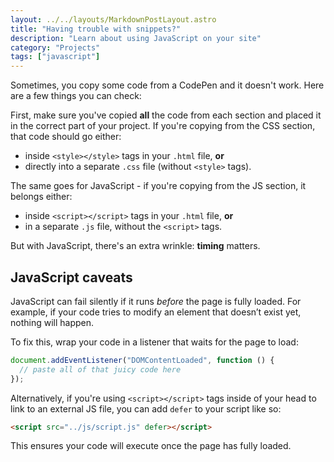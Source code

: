 ```yaml
---
layout: ../../layouts/MarkdownPostLayout.astro
title: "Having trouble with snippets?"
description: "Learn about using JavaScript on your site"
category: "Projects"
tags: ["javascript"]
---
```


Sometimes, you copy some code from a CodePen and it doesn't work. Here are a few things you can check:

First, make sure you've copied **all** the code from each section and placed it in the correct part of your project. If you're copying from the CSS section, that code should go either:

- inside `<style></style>` tags in your `.html` file, **or**
- directly into a separate `.css` file (without `<style>` tags).

The same goes for JavaScript - if you're copying from the JS section, it belongs either:

- inside `<script></script>` tags in your `.html` file, **or**
- in a separate `.js` file, without the `<script>` tags.

But with JavaScript, there's an extra wrinkle: **timing** matters.

## JavaScript caveats

JavaScript can fail silently if it runs _before_ the page is fully loaded. For example, if your code tries to modify an element that doesn’t exist yet, nothing will happen.

To fix this, wrap your code in a listener that waits for the page to load:

```javascript
document.addEventListener("DOMContentLoaded", function () {
  // paste all of that juicy code here
});
```

Alternatively, if you're using `<script></script>` tags inside of your head to link to an external JS file, you can add `defer` to your script like so:

```html
<script src="../js/script.js" defer></script>
```

This ensures your code will execute once the page has fully loaded.
